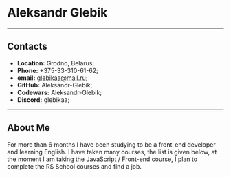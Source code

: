 # Aleksandr Glebik

***

## Contacts
- **Location:** Grodno, Belarus;
- **Phone:** +375-33-310-61-62;
- **email:** glebikaa@mail.ru;
- **GitHub:** Aleksandr-Glebik;
- **Codewars:** Aleksandr-Glebik;
- **Discord:** glebikaa;

***
## About Me

For more than 6 months I have been studying to be a front-end developer and learning English.
I have taken many courses, the list is given below, at the moment I am taking the JavaScript / Front-end course, I plan to complete the RS School courses and find a job.

